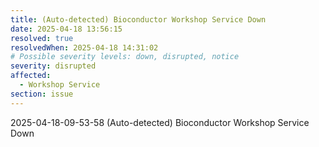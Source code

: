 ```yaml
---
title: (Auto-detected) Bioconductor Workshop Service Down
date: 2025-04-18 13:56:15
resolved: true
resolvedWhen: 2025-04-18 14:31:02
# Possible severity levels: down, disrupted, notice
severity: disrupted
affected:
  - Workshop Service
section: issue
---
```


2025-04-18-09-53-58 (Auto-detected) Bioconductor Workshop Service Down


